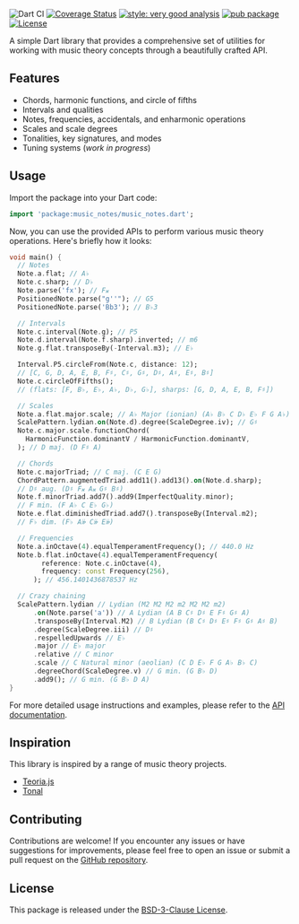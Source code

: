 ![Dart CI](https://github.com/albertms10/music_notes/workflows/Dart%20CI/badge.svg)
[![Coverage Status](https://coveralls.io/repos/github/albertms10/music_notes/badge.svg?branch=main)](https://coveralls.io/github/albertms10/music_notes?branch=main)
[![style: very good analysis](https://img.shields.io/badge/style-very_good_analysis-B22C89.svg)](https://pub.dev/packages/very_good_analysis)
[![pub package](https://img.shields.io/pub/v/music_notes.svg)](https://pub.dev/packages/music_notes)
[![License](https://img.shields.io/badge/License-BSD_3--Clause-blue.svg)](https://opensource.org/license/bsd-3-clause/)

A simple Dart library that provides a comprehensive set of utilities for working with music theory concepts through a beautifully crafted API.

## Features

- Chords, harmonic functions, and circle of fifths
- Intervals and qualities
- Notes, frequencies, accidentals, and enharmonic operations
- Scales and scale degrees
- Tonalities, key signatures, and modes
- Tuning systems (_work in progress_)

## Usage

Import the package into your Dart code:

```dart
import 'package:music_notes/music_notes.dart';
```

Now, you can use the provided APIs to perform various music theory operations. Here's briefly how it looks:

```dart
void main() {
  // Notes
  Note.a.flat; // A♭
  Note.c.sharp; // D♭
  Note.parse('fx'); // F𝄪
  PositionedNote.parse("g''"); // G5
  PositionedNote.parse('Bb3'); // B♭3

  // Intervals
  Note.c.interval(Note.g); // P5
  Note.d.interval(Note.f.sharp).inverted; // m6
  Note.g.flat.transposeBy(-Interval.m3); // E♭

  Interval.P5.circleFrom(Note.c, distance: 12);
  // [C, G, D, A, E, B, F♯, C♯, G♯, D♯, A♯, E♯, B♯]
  Note.c.circleOfFifths();
  // (flats: [F, B♭, E♭, A♭, D♭, G♭], sharps: [G, D, A, E, B, F♯])

  // Scales
  Note.a.flat.major.scale; // A♭ Major (ionian) (A♭ B♭ C D♭ E♭ F G A♭)
  ScalePattern.lydian.on(Note.d).degree(ScaleDegree.iv); // G♯
  Note.c.major.scale.functionChord(
    HarmonicFunction.dominantV / HarmonicFunction.dominantV,
  ); // D maj. (D F♯ A)

  // Chords
  Note.c.majorTriad; // C maj. (C E G)
  ChordPattern.augmentedTriad.add11().add13().on(Note.d.sharp);
  // D♯ aug. (D♯ F𝄪 A𝄪 G♯ B♯)
  Note.f.minorTriad.add7().add9(ImperfectQuality.minor);
  // F min. (F A♭ C E♭ G♭)
  Note.e.flat.diminishedTriad.add7().transposeBy(Interval.m2);
  // F♭ dim. (F♭ A𝄫 C𝄫 E𝄫)

  // Frequencies
  Note.a.inOctave(4).equalTemperamentFrequency(); // 440.0 Hz
  Note.b.flat.inOctave(4).equalTemperamentFrequency(
        reference: Note.c.inOctave(4),
        frequency: const Frequency(256),
      ); // 456.1401436878537 Hz

  // Crazy chaining
  ScalePattern.lydian // Lydian (M2 M2 M2 m2 M2 M2 m2)
      .on(Note.parse('a')) // A Lydian (A B C♯ D♯ E F♯ G♯ A)
      .transposeBy(Interval.M2) // B Lydian (B C♯ D♯ E♯ F♯ G♯ A♯ B)
      .degree(ScaleDegree.iii) // D♯
      .respelledUpwards // E♭
      .major // E♭ major
      .relative // C minor
      .scale // C Natural minor (aeolian) (C D E♭ F G A♭ B♭ C)
      .degreeChord(ScaleDegree.v) // G min. (G B♭ D)
      .add9(); // G min. (G B♭ D A)
}
```

For more detailed usage instructions and examples, please refer to the [API documentation](https://pub.dev/documentation/music_notes/latest/).

## Inspiration

This library is inspired by a range of music theory projects.

- [Teoria.js](https://github.com/saebekassebil/teoria)
- [Tonal](https://github.com/tonaljs/tonal)

## Contributing

Contributions are welcome! If you encounter any issues or have suggestions for improvements, please feel free to open an issue or submit a pull request on the [GitHub repository](https://github.com/albertms10/music_notes/pulls).

## License

This package is released under the [BSD-3-Clause License](LICENSE).
